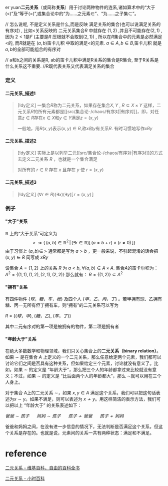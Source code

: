 er yuan**二元关系**（或简称**关系**）用于讨论两种物件的连系,诸如算术中的“大于(<)”及“等于(=)”,或集合论中的“为……之元素$\in$”、“为……之子集$\subset$”。

//  怎么说呢, 不是定义关系是什么,而是反映 满足关系的集合(也可以说满足关系的有序对) , 比如$<$关系反映的 二元关系集合$R$ 中就存在 $(1,2)$ ,并且不可能存在$(2,1)$ ,因为 $2<1$是$F$ (主要是$R$ 压根就不会取到$(2,1)$) , 所以在$R$集合中的元素是必然满足$<$的, 而$R$就是在 $(a,b)$笛卡儿积 中取的满足$<$的元素. $a\in A,b\in B$,笛卡儿积 就是$a,b$的全部可能组合的有序对

// a和b之间的关系是R, ab的笛卡儿积中满足R关系的集合是R集合, 至于R关系是什么关系这不重要. //R既代表关系又代表满足关系的集合


### 定义
#### 二元关系_描述1
> [!dy定义]
> 一集合$R$称为二元关系，如果存在集合$X,Y$ , $R\subseteq X×Y$
> 这样，二元关系$R$的所有元素都是[[src/集合论-/chaos/有序对|有序对]]，即，对任意$z∈R$存在$x∈X$和$y∈Y$满足$z=(x,y)$
> 
> 一般地，用$R(x,y)$表示$(x,y)∈R$,称$x$和$y$有关系$R$. 有时习惯地写作$xRy$
#### 二元关系_描述2
> [!dy定义] 
> 实际上是以列举二元[[src/集合论-/chaos/有序对|有序对]]的方式去定义二元关系  $R$ ，也就是一个集合满足
> 
> 对所有的 $r\in R$ 存在 $x$ 且存在 $y$ 使 ${\displaystyle r=(x,\,y)}$
#### 二元关系_描述3
> [!dy定义] 
> ${\displaystyle (\forall r\in R)(\exists x)(\exists y)[\,r=(x,\,y)\,]}$

### 例子
#### "大于"关系
 $\mathbb {R}$ 上的“大于关系”可定义为
$${\displaystyle >\,:=\{\,(a,\,b)\in {\mathbb {R} }^{2}\,|\,(\exists r\in \mathbb {R} )[\,(a=b+r)\wedge (r\neq 0)\,]\}}$$
由于习惯上 ${\displaystyle (a,\,b)\in \,>}$ 通常都是写为 $a > b$ ，更一般来说，不引起混淆的话会把 ${\displaystyle (x,\,y)\in R}$ 简写成 $xRy$

设集合 $A=\{1,2\}$ 上的关系 $R$ 为 $a<b$, $∀(a,b)∈A\times A$.
集合$A$的笛卡尔积为：
$A^2=\{(1,1),(1,2),(2,1),(2,2)\}$
那么就有：
$R=\{(1,2)\}⊂A^2$
#### "拥有"关系
有四件物件 {_球_，_糖_，_车_，_枪_} 及四个人 {_甲_，_乙_，_丙，丁_} 。若甲拥有球、乙拥有糖、丙一无所有但丁拥有车，则“拥有”的二元关系可以写为

 $R$ = {(_球_，_甲_), (_糖_，_乙_), (_车_，_丁_)}

其中二元有序对的第一项是被拥有的物件，第二项是拥有者

#### "年龄大于"关系
在绝大多数数学和物理领域，我们只关心集合上的**二元关系（binary relation）**。如果 $∼$ 是在集合 $A$ 上定义的一个二元关系，那么任意给定两个元素，我们都可以讨论它们之间是否具有这种关系，但如果给定三个元素，讨论就没有意义了。比如，如果 $∼$ 的定义是 “年龄大于”，那么把三个人的年龄都拿过来比较就没有意义；不过，如果 $∼$ 的定义是 “比后面两个人的年龄都大”，那么 ∼就可以用在三个人身上。

对于集合 A上的二元关系 $∼$，如果 $x,y∈A$ 满足这个关系，我们可以把这句话表述为$x∼y$。如果不满足，则可以表述为 $x≁y$。用这样简洁的表示方法，我们可以把以上 “年龄大于” 的关系表述如下：

$爸爸∼孩子~~~~~~妈妈∼孩子~~~~~~孩子≁爸爸~~~~~~孩子≁妈妈$

爸爸和妈妈之间，在没有进一步信息的情况下，无法判断是否满足这个关系，但这个关系是存在的。也就是说，元素间的关系一共有两种状态：满足和不满足。

# reference
[二元关系 - 维基百科，自由的百科全书](https://zh.wikipedia.org/wiki/%E4%BA%8C%E5%85%83%E5%85%B3%E7%B3%BB)

[二元关系 - 小时百科](https://wuli.wiki/online/Relat.html)

